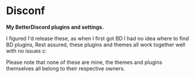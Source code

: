 # Disconf

**My BetterDiscord plugins and settings.**

I figured I'd release these, as when I first got BD I had no idea where to find
BD plugins, Rest assured, these plugins and themes all work together well with no issues c:

Please note that none of these are mine, the themes and plugins themselves
all belong to their respective owners.

